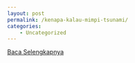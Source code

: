```yaml
---
layout: post
permalink: /kenapa-kalau-mimpi-tsunami/
categories:
    - Uncategorized
---
```


[Baca Selengkapnya](/04)